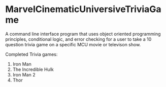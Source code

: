 # MarvelCinematicUniversiveTriviaGame

A command line interface program that uses object oriented programming principles, conditional logic, and error checking for a user to take a 10 question trivia game on a specific MCU movie or televison show. 

Completed Trivia games: 
  1. Iron Man
  2. The Incredible Hulk 
  3. Iron Man 2
  4. Thor
